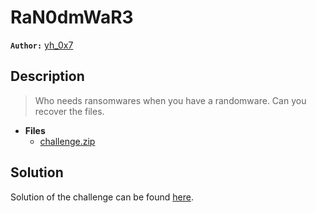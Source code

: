 # RaN0dmWaR3

**`Author:`** [yh_0x7](https://github.com/yh-0x7)

## Description

> Who needs ransomwares when you have a randomware.
> Can you recover the files.





- **Files** 
 	- [challenge.zip](./challenge.zip)  





## Solution
Solution of the challenge can be found [here](solution/).
